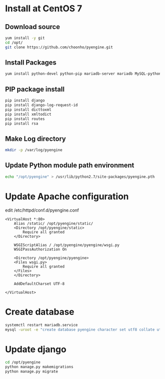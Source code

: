 # Install at CentOS 7

## Download source

~~~bash
yum install -y git
cd /opt/
git clone https://github.com/choonho/pyengine.git
~~~

## Install Packages

~~~bash
yum install python-devel python-pip mariadb-server mariadb MySQL-python httpd mod_wsgi
~~~

## PIP package install

~~~bash
pip install django
pip install django-log-request-id
pip install dicttoxml
pip install xmltodict
pip install routes
pip install rsa
~~~

## Make Log directory

~~~bash
mkdir -p /var/log/pyengine
~~~

## Update Python module path environment
~~~bash
echo "/opt/pyengine" > /usr/lib/python2.7/site-packages/pyengine.pth
~~~

# Update Apache configuration

edit /etc/httpd/conf.d/pyengine.conf

~~~text
<VirtualHost *:80>
    Alias /static/ /opt/pyengine/static/
    <Directory /opt/pyengine/static>
        Require all granted
    </Directory>

    WSGIScriptAlias / /opt/pyengine/pyengine/wsgi.py
    WSGIPassAuthorization On

    <Directory /opt/pyengine/pyengine>
    <Files wsgi.py>
        Require all granted
    </Files>
    </Directory>

    AddDefaultCharset UTF-8

</VirtualHost>
~~~

# Create database

~~~bash
systemctl restart mariadb.service
mysql -uroot -e "create database pyengine character set utf8 collate utf8_general_ci"
~~~

# Update django 

~~~bash
cd /opt/pyengine
python manage.py makemigrations
python manage.py migrate
~~~
